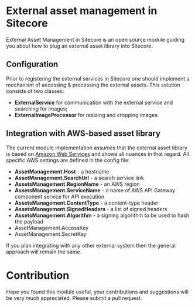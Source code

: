 # External asset management in Sitecore
External Asset Management in Sitecore is an open source module guiding you about how to plug an external asset library into Sitecore.

## Configuration
Prior to registering the external services in Sitecore one should implement a mechanism of accessing & processing the external assets. This solution consists of two classes:
- **ExternalService** for communication with the external service and searching for images;
- **ExternalImageProcessor** for resizing and cropping images.

## Integration with AWS-based asset library
The current module implementation assumes that the external asset library is based on [Amazon Web Services](https://docs.aws.amazon.com/general/latest/gr/Welcome.html) and shows all nuances in that regard. All specific AWS settings are defined in the config file:
- **AssetManagement.Host** - a hostname 
- **AssetManagement.SearchUrl** - a search service link
- **AssetsManagement.RegionName** - an AWS region
- **AssetsManagement.ServiceName** - a name of AWS API Gateway component service for API execution
- **AssetsManagement.ContentType** - a content-type header
- **AssetsManagement.SignedHeaders** - a list of signed headers
- **AssetsManagement.Algorithm** - a signing algorithm to be used to hash the payload
- AssetManagement.AccessKey
- AssetManagement.SecretKey

If you plan integrating with any other external system then the general approach will remain the same.


# Contribution
Hope you found this module useful, your contributions and suggestions will be very much appreciated. Please submit a pull request.
